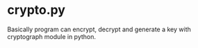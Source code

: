 # crypto.py
Basically program can encrypt, decrypt and generate a key with cryptograph module in python.
